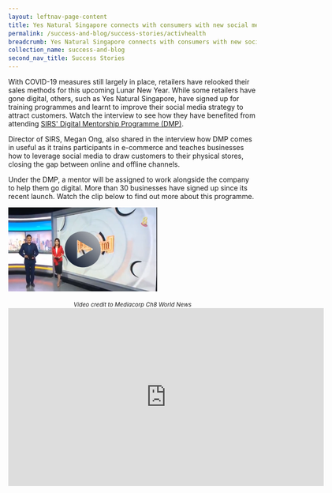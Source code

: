 ```yaml
---
layout: leftnav-page-content
title: Yes Natural Singapore connects with consumers with new social media strategy
permalink: /success-and-blog/success-stories/activhealth
breadcrumb: Yes Natural Singapore connects with consumers with new social media strategy
collection_name: success-and-blog
second_nav_title: Success Stories
---
```


<p>With COVID-19 measures still largely in place, retailers have relooked their sales methods for this upcoming Lunar New Year. While some retailers have gone digital, others, such as Yes Natural Singapore, have signed up for training programmes and learnt to improve their social media strategy to attract customers. Watch the interview to see how they have benefited from attending <a href="/digital-programmes/digital-mentorship-programme">SIRS' Digital Mentorship Programme (DMP)</a>.</p>

<p>Director of SIRS, Megan Ong, also shared in the interview how DMP comes in useful as it trains participants in e-commerce and teaches businesses how to leverage social media to draw customers to their physical stores, closing the gap between online and offline channels.</p>

<p>Under the DMP, a mentor will be assigned to work alongside the company to help them go digital. More than 30 businesses have signed up since its recent launch. Watch the clip below to find out more about this programme.</p>

<a href="https://www.facebook.com/SIRSNYP/videos/436848684173235/"><img src="/images-2021/SuccessStories_YesNatural_VideoThumbnail.png" style="width:60%;"></a>
<center><small><i>Video credit to Mediacorp Ch8 World News</i></small></center>

<iframe src="https://player.vimeo.com/video/530191988" width="640" height="360" frameborder="0" allow="autoplay; fullscreen; picture-in-picture" allowfullscreen></iframe> 
